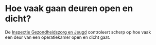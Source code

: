 # Hoe vaak gaan deuren open en dicht?

De [Inspectie Gezondheidszorg en Jeugd](https://www.igj.nl/) controleert scherp op hoe vaak een deur van een operatiekamer open en dicht gaat.
